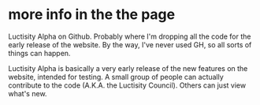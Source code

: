 # more info in the the page
Luctisity Alpha on Github. Probably where I'm dropping all the code for the early release of the website.
By the way, I've never used GH, so all sorts of things can happen.

Luctisity Alpha is basically a very early release of the new features on the website, intended for testing. A small group of people can actually contribute to the code (A.K.A. the Luctisity Council). Others can just view what's new.
